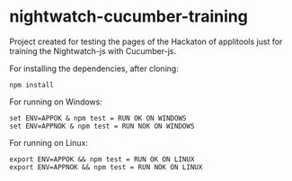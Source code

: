 # nightwatch-cucumber-training

Project created for testing the pages of the Hackaton of applitools just for training the Nightwatch-js with Cucumber-js.

For installing the dependencies, after cloning:
```
npm install
```

For running on Windows:
```
set ENV=APPOK & npm test = RUN OK ON WINDOWS
set ENV=APPNOK & npm test = RUN NOK ON WINDOWS
```

For running on Linux:
```
export ENV=APPOK && npm test = RUN OK ON LINUX
export ENV=APPNOK && npm test = RUN NOK ON LINUX
```
